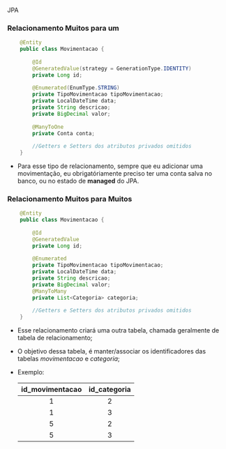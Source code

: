 JPA

### Relacionamento Muitos para um
    
```java
    @Entity
    public class Movimentacao {
    
        @Id
        @GeneratedValue(strategy = GenerationType.IDENTITY)
        private Long id;
    
        @Enumerated(EnumType.STRING)
        private TipoMovimentacao tipoMovimentacao;
        private LocalDateTime data;
        private String descricao;
        private BigDecimal valor;
        
        @ManyToOne
        private Conta conta;
    
        //Getters e Setters dos atributos privados omitidos
    }
```
  
* Para esse tipo de relacionamento, sempre que eu adicionar uma movimentação, eu obrigatóriamente preciso ter uma conta salva no banco, ou no estado de **managed** do JPA.
  

### Relacionamento Muitos para Muitos
    
```java
    @Entity
    public class Movimentacao {
    
        @Id
        @GeneratedValue
        private Long id;
    
        @Enumerated
        private TipoMovimentacao tipoMovimentacao;
        private LocalDateTime data;
        private String descricao;
        private BigDecimal valor;
        @ManyToMany
        private List<Categoria> categoria;
    
        //Getters e Setters dos atributos privados omitidos
    }
```
* Esse relacionamento criará uma outra tabela, chamada geralmente de tabela de relacionamento; 
* O objetivo dessa tabela, é manter/associar os identificadores das tabelas *movimentacao* e *categoria*;
* Exemplo:
  
    id_movimentacao | id_categoria
    :---:           | :---: 
    1               | 2
    1               | 3
    5               | 2
    5               | 3